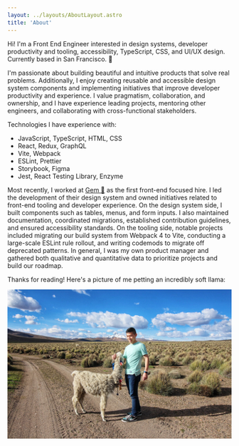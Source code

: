 ```yaml
---
layout: ../layouts/AboutLayout.astro
title: 'About'
---
```


Hi! I'm a Front End Engineer interested in design systems, developer productivity and tooling, accessibility, TypeScript, CSS, and UI/UX design. Currently based in San Francisco. 🌉

I'm passionate about building beautiful and intuitive products that solve real problems. Additionally, I enjoy creating reusable and accessible design system components and implementing initiatives that improve developer productivity and experience. I value pragmatism, collaboration, and ownership, and I have experience leading projects, mentoring other engineers, and collaborating with cross-functional stakeholders.

Technologies I have experience with:

- JavaScript, TypeScript, HTML, CSS
- React, Redux, GraphQL
- Vite, Webpack
- ESLint, Prettier
- Storybook, Figma
- Jest, React Testing Library, Enzyme

Most recently, I worked at <a href="https://gem.com/" target="_blank">Gem 💎</a> as the first front-end focused hire. I led the development of their design system and owned initiatives related to front-end tooling and developer experience. On the design system side, I built components such as tables, menus, and form inputs. I also maintained documentation, coordinated migrations, established contribution guidelines, and ensured accessibility standards. On the tooling side, notable projects included migrating our build system from Webpack 4 to Vite, conducting a large-scale ESLint rule rollout, and writing codemods to migrate off deprecated patterns. In general, I was my own product manager and gathered both qualitative and quantitative data to prioritize projects and build our roadmap.

Thanks for reading! Here's a picture of me petting an incredibly soft llama:

<img
  src="/llama.png"
  alt="Raymond petting a llama in Sajama National Park, Bolivia"
  class="max-w-full"
/>
